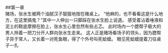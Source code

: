 ##第一章</br>
赌场，张水生被两个油腻汉子狠狠地按在赌桌上。
“他麻的，也不看看这是什么地方，在这里搞鬼？”其中一人伸出一只脚踩在张水生脸上说道。
感受着沾着唾液和泥土的鞋底摩擦在脸上，张水生心里忽然有些忐忑。
此时场内一个腮帮子极大的男人拎着一把刀分开人群向张水生走来。
这人正是赌场看场子的领头，因为腮帮子异于常人，又长着一对死鱼眼，得了个外号叫死蛤蟆。
眼见死蛤蟆提着刀往桌子一扎


